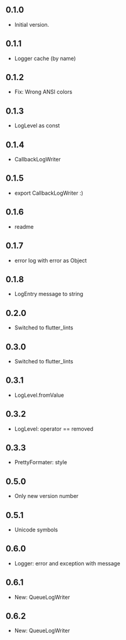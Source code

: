 ## 0.1.0

- Initial version.

## 0.1.1

- Logger cache (by name)

## 0.1.2

- Fix: Wrong ANSI colors

## 0.1.3

- LogLevel as const

## 0.1.4

- CallbackLogWriter

## 0.1.5

- export CallbackLogWriter :)

## 0.1.6

- readme

## 0.1.7

- error log with error as Object

## 0.1.8

- LogEntry message to string

## 0.2.0

- Switched to flutter_lints

## 0.3.0

- Switched to flutter_lints

## 0.3.1

- LogLevel.fromValue

## 0.3.2

- LogLevel: operator == removed

## 0.3.3

- PrettyFormater: style

## 0.5.0

- Only new version number

## 0.5.1

- Unicode symbols

## 0.6.0

- Logger: error and exception with message

## 0.6.1

- New: QueueLogWriter

## 0.6.2

- New: QueueLogWriter

